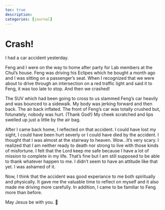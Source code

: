 ```yaml
---
toc: true
description:
categories: [journal]
---
```

# Crash!

I had a car accident yesterday.

Feng and I were on the way to home after party for Lab members at the Chul’s house. Feng was driving his Eclipes which he bought a month ago and I was sitting on a passenger’s seat. When I recognized that we were about to drive through an intersection on a red traffic light and said it to Feng, it was too late to stop. And then we crashed!

The SUV which had been going to cross to us slammed Feng’s car heavily and was bounced to a sidewalk. My body was jerking forward and then back. The air back inflated. The front of Feng’s car was totally crushed but, fotunately, nobody was hurt. (Thank God!) My cheek scratched and lips swelled up just a little by the air bag.

After I came back home, I reflected on that accident. I could have lost my sight, I could have been hurt severly or I could have died by the accident. I thought that I was almost at the stairway to heaven. Wow…It’s very scary. I realized that I am neither ready to death nor strong to live with those kinds of misfortune. I felt that the Lord keep me safe because I have a lot of mission to complete in my life. That’s fine but I am still supposed to be able to thank whatever happen to me. I didn’t seem to have an attitude like that yet. I was ashamed of it.

Now, I think that the accident was good experiance to me both spiritually and physically. It gave me the valuable time to reflect on myself and it also made me driving more carefully. In addition, I came to be familiar to Feng more than before.

May Jesus be with you. 🙂